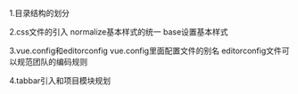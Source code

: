 1.目录结构的划分

2.css文件的引入 normalize基本样式的统一 base设置基本样式

3.vue.config和editorconfig 
vue.config里面配置文件的别名
editorconfig文件可以规范团队的编码规则

4.tabbar引入和项目模块规划
